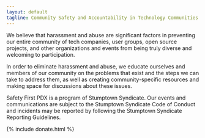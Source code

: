 ```yaml
---
layout: default
tagline: Community Safety and Accountability in Technology Communities
---
```


We believe that harassment and abuse are significant factors in preventing our entire community of tech companies, user groups, open source projects, and other organizations and events from being truly diverse and welcoming to participation.

In order to eliminate harassment and abuse, we educate ourselves and members of our community on the problems that exist and the steps we can take to address them, as well as creating community-specific resources and making space for discussions about these issues.

Safety First PDX is a program of Stumptown Syndicate. Our events and communications are subject to the Stumptown Syndicate Code of Conduct and incidents may be reported by following the Stumptown Syndicate Reporting Guidelines.

{% include donate.html %}

